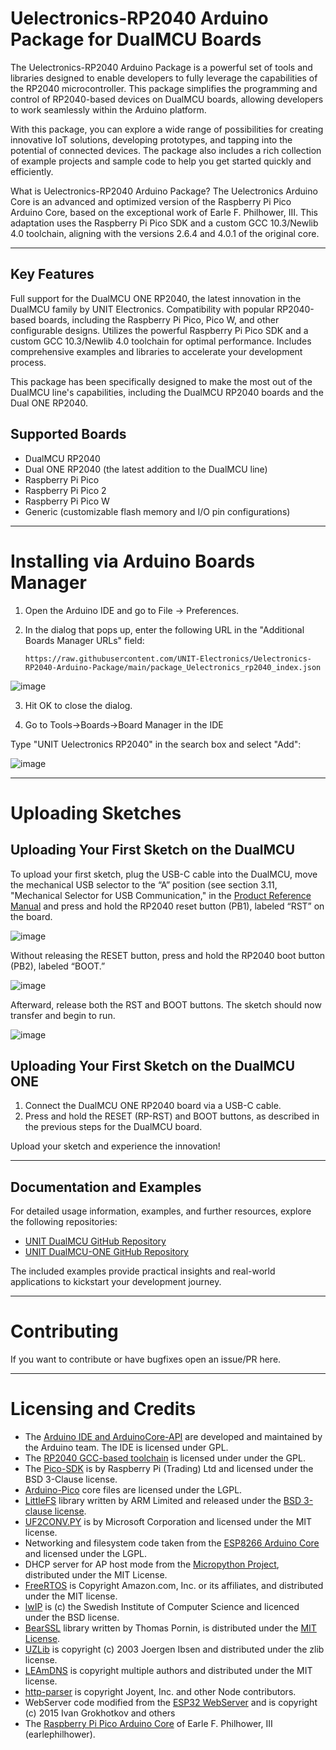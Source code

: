 # Uelectronics-RP2040 Arduino Package for DualMCU Boards

The Uelectronics-RP2040 Arduino Package is a powerful set of tools and libraries designed to enable developers to fully leverage the capabilities of the RP2040 microcontroller. This package simplifies the programming and control of RP2040-based devices on DualMCU boards, allowing developers to work seamlessly within the Arduino platform.

With this package, you can explore a wide range of possibilities for creating innovative IoT solutions, developing prototypes, and tapping into the potential of connected devices. The package also includes a rich collection of example projects and sample code to help you get started quickly and efficiently.

What is Uelectronics-RP2040 Arduino Package?
The Uelectronics Arduino Core is an advanced and optimized version of the Raspberry Pi Pico Arduino Core, based on the exceptional work of Earle F. Philhower, III. This adaptation uses the Raspberry Pi Pico SDK and a custom GCC 10.3/Newlib 4.0 toolchain, aligning with the versions 2.6.4 and 4.0.1 of the original core.

---

## Key Features
Full support for the DualMCU ONE RP2040, the latest innovation in the DualMCU family by UNIT Electronics.
Compatibility with popular RP2040-based boards, including the Raspberry Pi Pico, Pico W, and other configurable designs.
Utilizes the powerful Raspberry Pi Pico SDK and a custom GCC 10.3/Newlib 4.0 toolchain for optimal performance.
Includes comprehensive examples and libraries to accelerate your development process.

This package has been specifically designed to make the most out of the DualMCU line's capabilities, including the DualMCU RP2040 boards and the Dual ONE RP2040.

##  Supported Boards
* DualMCU RP2040
* Dual ONE RP2040 (the latest addition to the DualMCU line)
* Raspberry Pi Pico
* Raspberry Pi Pico 2
* Raspberry Pi Pico W
* Generic (customizable flash memory and I/O pin configurations)

---

# Installing via Arduino Boards Manager

1. Open the Arduino IDE and go to File → Preferences.

2. In the dialog that pops up, enter the following URL in the "Additional Boards Manager URLs" field:
    ```plaintext
    https://raw.githubusercontent.com/UNIT-Electronics/Uelectronics-RP2040-Arduino-Package/main/package_Uelectronics_rp2040_index.json
    ```  

![image](https://github.com/Rabadan-uelectronics/DualMCU-RP2040/blob/main/releases/download/0.0.0/Preferences-AditionalBoardsManagerURL.png)

3. Hit OK to close the dialog.

4. Go to Tools->Boards->Board Manager in the IDE

Type "UNIT Uelectronics RP2040" in the search box and select "Add":

![image](https://github.com/Rabadan-uelectronics/DualMCU-RP2040/blob/main/releases/download/0.0.0/BoardsManager.png)

---

# Uploading Sketches

## Uploading Your First Sketch on the DualMCU

To upload your first sketch, plug the USB-C cable into the DualMCU, move the mechanical USB selector to the “A” position (see section 3.11, "Mechanical Selector for USB Communication," in the [Product Reference Manual](https://github.com/UNIT-Electronics/DualMCU/blob/main/DualMCU(Product%20Reference%20Manual).pdf) and press and hold the RP2040 reset button (PB1), labeled “RST” on the board.

![image](https://github.com/UNIT-Electronics/DualMCU/blob/main/Docs/RP2040-Reset_BUTTON.jpg)

Without releasing the RESET button, press and hold the RP2040 boot button (PB2), labeled “BOOT.”

![image](https://github.com/UNIT-Electronics/DualMCU/blob/main/Docs/RP2040-Enter_Bootloader_mode.jpg)

Afterward, release both the RST and BOOT buttons. The sketch should now transfer and begin to run.

![image](https://github.com/UNIT-Electronics/DualMCU/blob/main/Docs/RP2040-Boot_button.jpg)

## Uploading Your First Sketch on the DualMCU ONE

1. Connect the DualMCU ONE RP2040 board via a USB-C cable.
2. Press and hold the RESET (RP-RST) and BOOT buttons, as described in the previous steps for the DualMCU board.

Upload your sketch and experience the innovation!

---

## **Documentation and Examples**  
For detailed usage information, examples, and further resources, explore the following repositories:  

- [UNIT DualMCU GitHub Repository](https://github.com/UNIT-Electronics/DualMCU)  
- [UNIT DualMCU-ONE GitHub Repository](https://github.com/UNIT-Electronics/DualMCU-ONE)  

The included examples provide practical insights and real-world applications to kickstart your development journey.

---

# Contributing
If you want to contribute or have bugfixes open an issue/PR here.

---

# Licensing and Credits
* The [Arduino IDE and ArduinoCore-API](https://arduino.cc) are developed and maintained by the Arduino team. The IDE is licensed under GPL.
* The [RP2040 GCC-based toolchain](https://github.com/earlephilhower/pico-quick-toolchain) is licensed under under the GPL.
* The [Pico-SDK](https://github.com/raspberrypi/pico-sdk) is by Raspberry Pi (Trading) Ltd and licensed under the BSD 3-Clause license.
* [Arduino-Pico](https://github.com/earlephilhower/arduino-pico) core files are licensed under the LGPL.
* [LittleFS](https://github.com/ARMmbed/littlefs) library written by ARM Limited and released under the [BSD 3-clause license](https://github.com/ARMmbed/littlefs/blob/master/LICENSE.md).
* [UF2CONV.PY](https://github.com/microsoft/uf2) is by Microsoft Corporation and licensed under the MIT license.
* Networking and filesystem code taken from the [ESP8266 Arduino Core](https://github.com/esp8266/Arduino) and licensed under the LGPL.
* DHCP server for AP host mode from the [Micropython Project](https://micropython.org), distributed under the MIT License.
* [FreeRTOS](https://freertos.org) is Copyright Amazon.com, Inc. or its affiliates, and distributed under the MIT license.
* [lwIP](https://savannah.nongnu.org/projects/lwip/) is (c) the Swedish Institute of Computer Science and licenced under the BSD license.
* [BearSSL](https://bearssl.org) library written by Thomas Pornin, is distributed under the [MIT License](https://bearssl.org/#legal-details).
* [UZLib](https://github.com/pfalcon/uzlib) is copyright (c) 2003 Joergen Ibsen and distributed under the zlib license.
* [LEAmDNS](https://github.com/LaborEtArs/ESP8266mDNS) is copyright multiple authors and distributed under the MIT license.
* [http-parser](https://github.com/nodejs/http-parser) is copyright Joyent, Inc. and other Node contributors.
* WebServer code modified from the [ESP32 WebServer](https://github.com/espressif/arduino-esp32/tree/master/libraries/WebServer) and is copyright (c) 2015 Ivan Grokhotkov and others
* The [Raspberry Pi Pico Arduino Core](https://github.com/earlephilhower/arduino-pico) of Earle F. Philhower, III (earlephilhower).


